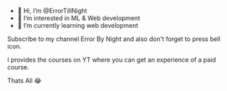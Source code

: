 - 👋 Hi, I’m @ErrorTillNight
- 👀 I’m interested in ML & Web development
- 🌱 I’m currently learning web development

Subscribe to my channel Error By Night and also don't forget to press bell icon.

I provides the courses on YT where you can get an experience of a paid course.

Thats All 😂

